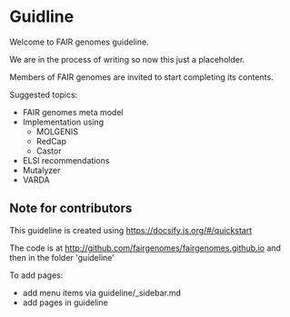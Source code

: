 # Guidline

Welcome to FAIR genomes guideline.

We are in the process of writing so now this just a placeholder.


Members of FAIR genomes are invited to start completing its contents.

Suggested topics:

* FAIR genomes meta model
* Implementation using 
  * MOLGENIS
  * RedCap
  * Castor
* ELSI recommendations
* Mutalyzer
* VARDA

## Note for contributors

This guideline is created using https://docsify.js.org/#/quickstart

The code is at http://github.com/fairgenomes/fairgenomes.github.io and then in the folder 'guideline'

To add pages:
* add menu items via guideline/_sidebar.md
* add pages in guideline

